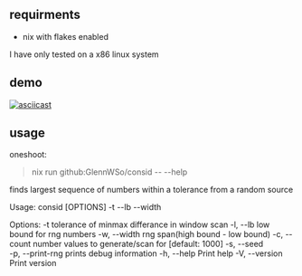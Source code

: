 ## requirments
 - nix with flakes enabled

 I have only tested on a x86 linux system

## demo
[![asciicast](https://asciinema.org/a/jPdjzsPJYLeDgaNEUpiQc5Gvl.svg)](https://asciinema.org/a/jPdjzsPJYLeDgaNEUpiQc5Gvl)

## usage

oneshoot: 
> nix run github:GlennWSo/consid -- --help

finds largest sequence of numbers within a tolerance from a random source

Usage: consid [OPTIONS] -t <TOL> --lb <LB> --width <WIDTH>

Options:
  -t <TOL>             tolerance of minmax differance in window scan
  -l, --lb <LB>        low bound for rng numbers
  -w, --width <WIDTH>  rng span(high bound - low bound)
  -c, --count <COUNT>  number values to generate/scan for [default: 1000]
  -s, --seed <SEED>    
  -p, --print-rng      prints debug information
  -h, --help           Print help
  -V, --version        Print version

